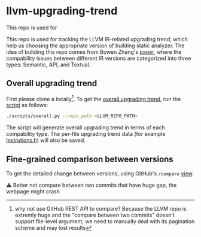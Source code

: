 # llvm-upgrading-trend

This repo is used for

This repo is used for tracking the LLVM IR-related upgrading trend, which help us choosing the appropriate version of building static analyzer. The idea of buliding this repo comes from Bowen Zhang's [paper](https://dl.acm.org/doi/10.1145/3620666.3651366), where the compability issues between different IR versions are categorized into three types: Semantic, API, and Textual.

## Overall upgrading trend

First please clone a locally[^1]. To get the [overall upgrading trend](./figures/overall.png), run the [script](./src/overall.py) as follows:

```bash
./scripts/overall.py --repo_path <LLVM_REPO_PATH>
```

The script will generate overall upgrading trend in terms of each compability type. The per-file upgrading trend data (for example [Instrutions.h](./data/Instructions.h.csv)) will also be saved.

## Fine-grained comparison between versions

To get the detailed change between versions, using GitHub's `/compare` [view](https://docs.github.com/en/pull-requests/committing-changes-to-your-project/viewing-and-comparing-commits/comparing-commits).

:warning: Better not compare between two commits that have huge gap, the webpage might crash

[^1]: why not use GitHub REST API to compare? Because the LLVM repo is extremly huge and the "compare between two commits" doesn't support file-level argument, we need to manually deal with its pagination scheme and may lost results